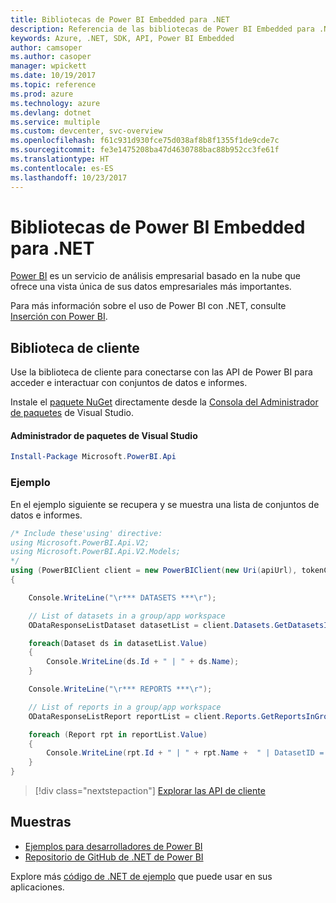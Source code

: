 ```yaml
---
title: Bibliotecas de Power BI Embedded para .NET
description: Referencia de las bibliotecas de Power BI Embedded para .NET
keywords: Azure, .NET, SDK, API, Power BI Embedded
author: camsoper
ms.author: casoper
manager: wpickett
ms.date: 10/19/2017
ms.topic: reference
ms.prod: azure
ms.technology: azure
ms.devlang: dotnet
ms.service: multiple
ms.custom: devcenter, svc-overview
ms.openlocfilehash: f61c931d930fce75d038af8b8f1355f1de9cde7c
ms.sourcegitcommit: fe3e1475208ba47d4630788bac88b952cc3fe61f
ms.translationtype: HT
ms.contentlocale: es-ES
ms.lasthandoff: 10/23/2017
---
```

# <a name="power-bi-embedded-libraries-for-net"></a>Bibliotecas de Power BI Embedded para .NET

[Power BI](https://powerbi.microsoft.com/) es un servicio de análisis empresarial basado en la nube que ofrece una vista única de sus datos empresariales más importantes.

Para más información sobre el uso de Power BI con .NET, consulte [Inserción con Power BI](https://powerbi.microsoft.com/en-us/documentation/powerbi-developer-embedding/).

## <a name="client-library"></a>Biblioteca de cliente

Use la biblioteca de cliente para conectarse con las API de Power BI para acceder e interactuar con conjuntos de datos e informes.

Instale el [paquete NuGet](https://www.nuget.org/packages/Microsoft.PowerBI.Api) directamente desde la [Consola del Administrador de paquetes][PackageManager] de Visual Studio.

#### <a name="visual-studio-package-manager"></a>Administrador de paquetes de Visual Studio

```powershell
Install-Package Microsoft.PowerBI.Api
```

### <a name="example"></a>Ejemplo

En el ejemplo siguiente se recupera y se muestra una lista de conjuntos de datos e informes.

```csharp
/* Include these'using' directive:
using Microsoft.PowerBI.Api.V2;
using Microsoft.PowerBI.Api.V2.Models;
*/
using (PowerBIClient client = new PowerBIClient(new Uri(apiUrl), tokenCredentials))
{

    Console.WriteLine("\r*** DATASETS ***\r");

    // List of datasets in a group/app workspace
    ODataResponseListDataset datasetList = client.Datasets.GetDatasetsInGroup(groupId);

    foreach(Dataset ds in datasetList.Value)
    {
        Console.WriteLine(ds.Id + " | " + ds.Name);
    }

    Console.WriteLine("\r*** REPORTS ***\r");

    // List of reports in a group/app workspace
    ODataResponseListReport reportList = client.Reports.GetReportsInGroup(groupId);

    foreach (Report rpt in reportList.Value)
    {
        Console.WriteLine(rpt.Id + " | " + rpt.Name +  " | DatasetID = " + rpt.DatasetId);
    }
}
```

> [!div class="nextstepaction"]
> [Explorar las API de cliente](https://powerbi.microsoft.com/documentation/powerbi-developer-rest-api-reference/)

## <a name="samples"></a>Muestras

* [Ejemplos para desarrolladores de Power BI](https://github.com/Microsoft/PowerBI-Developer-Samples)
* [Repositorio de GitHub de .NET de Power BI](https://github.com/Microsoft/PowerBI-CSharp)

Explore más [código de .NET de ejemplo](https://azure.microsoft.com/resources/samples/?platform=dotnet) que puede usar en sus aplicaciones.

[PackageManager]: https://docs.microsoft.com/nuget/tools/package-manager-console
